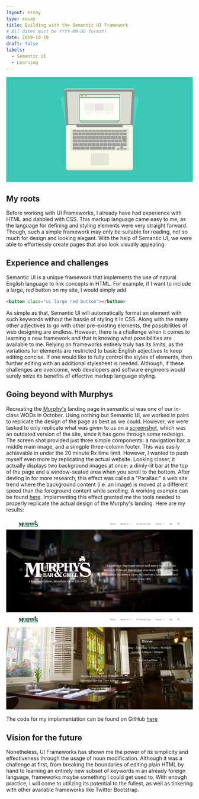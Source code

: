 ```yaml
---
layout: essay
type: essay
title: Building with the Semantic UI Framework
# All dates must be YYYY-MM-DD format!
date: 2019-10-10
draft: false
labels:
  - Semantic UI
  - Learning
---
```


<img src="../images/semantic-ui-laptop.jpg">

## My roots
Before working with UI Frameworks, I already have had experience with HTML and dabbled with CSS. This markup language came easy to me, as the language for defining and styling elements were very straight forward. Though, such a simple framework may only be suitable for reading, not so much for design and looking elegant. With the help of Semantic UI, we were able to effortlessly create pages that also look visually appealing.

## Experience and challenges
Semantic UI is a unique framework that implements the use of natural English language to link concepts in HTML. For example, if I want to include a large, red button on my site, I would simply add 
```html
<button class="ui large red button"></button>
``` 
As simple as that, Semantic UI will automatically format an element with such keywords without the hassle of styling it in CSS. Along with the many other adjectives to go with other pre-existing elements, the possibilities of web designing are endless. However, there is a challenge when it comes to learning a new framework and that is knowing what possibilities are available to me. Relying on frameworks entirely truly has its limits, as the variations for elements are restricted to basic English adjectives to keep editing concise. If one would like to fully control the styles of elements, then further editing with an additional stylesheet is needed. Although, if these challenges are overcome, web developers and software engineers would surely seize its benefits of effective markup language styling.

## Going beyond with Murphys
Recreating the [Murphy's](http://murphyshawaii.com/) landing page in semantic ui was one of our in-class WODs in October. Using nothing but Semantic UI, we worked in pairs to replicate the design of the page as best as we could. However, we were tasked to only replicate what was given to us on a [screenshot](http://courses.ics.hawaii.edu/ics314f19/morea/ui-frameworks/inclass-murphys.html), which was an outdated version of the site, since it has gone through some redesign. The screen shot provided just three simple components: a navigation bar, a middle main image, and a simgple three-column footer. This was easily achievable in under the 20 minute Rx time limit. However, I wanted to push myself even more by replicating the actual website. Looking closer, it actually displays two background images at once: a dimly-lit bar at the top of the page and a window-seated area when you scroll to the bottom. After devling in for more research, this effect was called a "Parallax:" a web site trend where the background content (i.e. an image) is moved at a different speed than the foreground content while scrolling. A working example can be found [here](https://www.w3schools.com/howto/howto_css_parallax.asp). Implamenting this effect granted me the tools needed to properly replicate the actual design of the Murphy's landing. Here are my results:

<img class="ui fluid image" src="../images/murphys.png">

<img class="ui fluid image" src="../images/murphys-2.png">

The code for my implamentation can be found on GitHub [here](https://github.com/nadine-alcantara/murphys/tree/background-effect)

## Vision for the future
Nonetheless, UI Frameworks has shown me the power of its simplicity and effectiveness through the usage of noun modification. Although it was a challenge at first, from breaking the boundaries of editing plain HTML by hand to learning an entirely new subset of keywords in an already foreign language, frameworks maybe something I could get used to. With enough practice, I will come to utilizing its potential to the fullest, as well as tinkering with other available frameworks like Twitter Bootstrap. 
